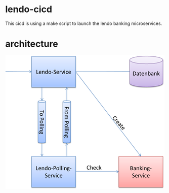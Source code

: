# lendo-cicd

This cicd is using a make script to launch the lendo banking microservices.

# architecture


![Architecture](/doc/architecture.png)